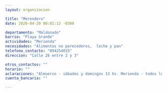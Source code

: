 ```yaml
---
layout: organizacion

title: "Merendero"
date: 2020-04-20 00:01:13 -0300

departamento: "Maldonado"
barrio: "Playa Grande"
actividades: "Merienda"
necesidades: "Alimentos no perecederos,  leche y pan"
telefono_contacto: "094254015"
direccion: "Calle 26 entre 2 y 3"

otros_contactos: ""
horario: ""
aclaraciones: "Almuerzo - sábados y domingos 13 hs. Merienda - todos los días 18 hs. Cena- todos los días de 19 a 21 hs. LLEVAR TAZA, TUPPER Y CUBIERTOS"
cuenta_bancaria: ""

---
```

